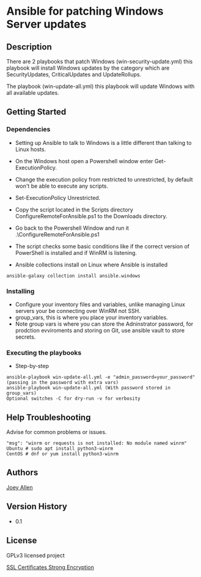 # Ansible for patching Windows Server updates

## Description

There are 2 playbooks that patch Windows (win-security-update.yml) this playbook will install Windows updates by the category which are SecurityUpdates, CriticalUpdates and UpdateRollups.

The playbook (win-update-all.yml) this playbook will update Windows with all available updates.

## Getting Started

### Dependencies

* Setting up Ansible to talk to Windows is a little different than talking to Linux hosts.
* On the Windows host open a Powershell window enter Get-ExecutionPolicy.
* Change the execution policy from restricted to unrestricted, by default won't be able to execute any scripts.  
* Set-ExecutionPolicy Unrestricted.
* Copy the script located in the Scripts directory ConfigureRemoteForAnsible.ps1 to the Downloads directory.
* Go back to the Powershell Window and run it .\ConfigureRemoteForAnsible.ps1
* The script checks some basic conditions like if the correct version of PowerShell is installed and if WinRM is listening.

* Ansible collections install on Linux where Ansible is installed
```
ansible-galaxy collection install ansible.windows
```

### Installing

* Configure your inventory files and variables, unlike managing Linux servers your be connecting over WinRM not SSH.
* group_vars, this is where you place your inventory variables.
* Note group vars is where you can store the Adninstrator password, for prodction evviroments and storing on Git, use ansible vault to store secrets. 

### Executing the playbooks

* Step-by-step
```
ansible-playbook win-update-all.yml -e "admin_password=your_password" (passing in the password with extra vars)
ansible-playbook win-update-all.yml (With password stored in group_vars)
Optional switches -C for dry-run -v for verbosity

```

## Help Troubleshooting

Advise for common problems or issues.
```
"msg": "winrm or requests is not installed: No module named winrm"
Ubuntu # sudo apt install python3-winrm
CentOS # dnf or yum install python3-winrm

```

## Authors

[Joey Allen](https://www.linkedin.com/in/joey-allen)

## Version History

* 0.1

## License
GPLv3 licensed project

[SSL Certificates Strong Encryption](https://cloudhosting.comptek.systems/affordable-ssl-certificates)